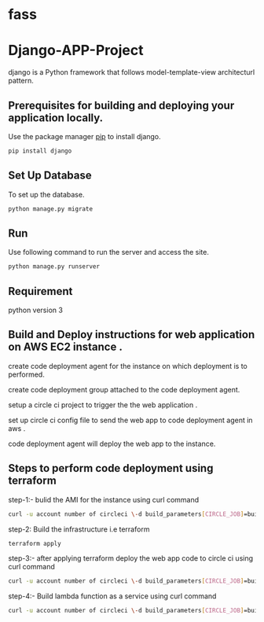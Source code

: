 # fass

# Django-APP-Project

django is a Python framework that follows model-template-view architecturl pattern.

## Prerequisites for building and deploying your application locally.

Use the package manager [pip](https://pip.pypa.io/en/stable/) to install django.

```bash
pip install django

```

## Set Up Database

To set up the database.

```bash
python manage.py migrate
```

## Run
Use following command to run the server and access the site.
```bash
python manage.py runserver
```

## Requirement

python version 3

## Build and Deploy instructions for web application on AWS EC2 instance .
create code deployment agent for the instance on which deployment is to performed.

create code deployment group attached to the code deployment agent.

setup a circle ci project to trigger the the web application .

set up circle ci config file to send the web app to code deployment agent in aws .

code deployment agent will deploy the web app to the instance.

## Steps to perform code deployment using terraform

step-1:- bulid the AMI for the instance using curl command
```bash
curl -u account number of circleci \-d build_parameters[CIRCLE_JOB]=build \link of the git AMI repository 
```

step-2: Build the infrastructure i.e terraform 
```bash
terraform apply
```

step-3:- after applying terraform deploy the web app code to circle ci using curl command
```bash
curl -u account number of circleci \-d build_parameters[CIRCLE_JOB]=build \link of the git Web-app repository
```

step-4:- Build lambda function as a service using curl command
```bash
curl -u account number of circleci \-d build_parameters[CIRCLE_JOB]=build \link of the git fass repository
``` 